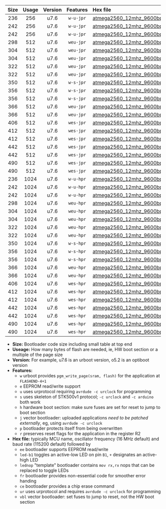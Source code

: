 |Size|Usage|Version|Features|Hex file|
|:-:|:-:|:-:|:-:|:--|
|236|256|u7.6|`w-u-jpr`|[atmega2560_12mhz_9600bps_ur_vbl.hex](https://raw.githubusercontent.com/stefanrueger/urboot/main/atmega2560_12mhz_9600bps_ur_vbl.hex)|
|242|256|u7.6|`w-u-jpr`|[atmega2560_12mhz_9600bps_led+b7_ur_vbl.hex](https://raw.githubusercontent.com/stefanrueger/urboot/main/atmega2560_12mhz_9600bps_led+b7_ur_vbl.hex)|
|242|256|u7.6|`w-u-jpr`|[atmega2560_12mhz_9600bps_lednop_ur_vbl.hex](https://raw.githubusercontent.com/stefanrueger/urboot/main/atmega2560_12mhz_9600bps_lednop_ur_vbl.hex)|
|298|512|u7.6|`weu-jpr`|[atmega2560_12mhz_9600bps_ee_ur_vbl.hex](https://raw.githubusercontent.com/stefanrueger/urboot/main/atmega2560_12mhz_9600bps_ee_ur_vbl.hex)|
|304|512|u7.6|`weu-jpr`|[atmega2560_12mhz_9600bps_ee_led+b7_ur_vbl.hex](https://raw.githubusercontent.com/stefanrueger/urboot/main/atmega2560_12mhz_9600bps_ee_led+b7_ur_vbl.hex)|
|304|512|u7.6|`weu-jpr`|[atmega2560_12mhz_9600bps_ee_lednop_ur_vbl.hex](https://raw.githubusercontent.com/stefanrueger/urboot/main/atmega2560_12mhz_9600bps_ee_lednop_ur_vbl.hex)|
|322|512|u7.6|`weu-jpr`|[atmega2560_12mhz_9600bps_ee_led+b7_fr_ur_vbl.hex](https://raw.githubusercontent.com/stefanrueger/urboot/main/atmega2560_12mhz_9600bps_ee_led+b7_fr_ur_vbl.hex)|
|322|512|u7.6|`weu-jpr`|[atmega2560_12mhz_9600bps_ee_lednop_fr_ur_vbl.hex](https://raw.githubusercontent.com/stefanrueger/urboot/main/atmega2560_12mhz_9600bps_ee_lednop_fr_ur_vbl.hex)|
|350|512|u7.6|`w-s-jpr`|[atmega2560_12mhz_9600bps_vbl.hex](https://raw.githubusercontent.com/stefanrueger/urboot/main/atmega2560_12mhz_9600bps_vbl.hex)|
|356|512|u7.6|`w-s-jpr`|[atmega2560_12mhz_9600bps_led+b7_vbl.hex](https://raw.githubusercontent.com/stefanrueger/urboot/main/atmega2560_12mhz_9600bps_led+b7_vbl.hex)|
|356|512|u7.6|`w-s-jpr`|[atmega2560_12mhz_9600bps_lednop_vbl.hex](https://raw.githubusercontent.com/stefanrueger/urboot/main/atmega2560_12mhz_9600bps_lednop_vbl.hex)|
|366|512|u7.6|`weu-jpr`|[atmega2560_12mhz_9600bps_ee_led+b7_fr_ce_ur_vbl.hex](https://raw.githubusercontent.com/stefanrueger/urboot/main/atmega2560_12mhz_9600bps_ee_led+b7_fr_ce_ur_vbl.hex)|
|366|512|u7.6|`weu-jpr`|[atmega2560_12mhz_9600bps_ee_lednop_fr_ce_ur_vbl.hex](https://raw.githubusercontent.com/stefanrueger/urboot/main/atmega2560_12mhz_9600bps_ee_lednop_fr_ce_ur_vbl.hex)|
|406|512|u7.6|`wes-jpr`|[atmega2560_12mhz_9600bps_ee_vbl.hex](https://raw.githubusercontent.com/stefanrueger/urboot/main/atmega2560_12mhz_9600bps_ee_vbl.hex)|
|412|512|u7.6|`wes-jpr`|[atmega2560_12mhz_9600bps_ee_led+b7_vbl.hex](https://raw.githubusercontent.com/stefanrueger/urboot/main/atmega2560_12mhz_9600bps_ee_led+b7_vbl.hex)|
|412|512|u7.6|`wes-jpr`|[atmega2560_12mhz_9600bps_ee_lednop_vbl.hex](https://raw.githubusercontent.com/stefanrueger/urboot/main/atmega2560_12mhz_9600bps_ee_lednop_vbl.hex)|
|442|512|u7.6|`wes-jpr`|[atmega2560_12mhz_9600bps_ee_led+b7_fr_vbl.hex](https://raw.githubusercontent.com/stefanrueger/urboot/main/atmega2560_12mhz_9600bps_ee_led+b7_fr_vbl.hex)|
|442|512|u7.6|`wes-jpr`|[atmega2560_12mhz_9600bps_ee_lednop_fr_vbl.hex](https://raw.githubusercontent.com/stefanrueger/urboot/main/atmega2560_12mhz_9600bps_ee_lednop_fr_vbl.hex)|
|490|512|u7.6|`wes-jpr`|[atmega2560_12mhz_9600bps_ee_led+b7_fr_ce_vbl.hex](https://raw.githubusercontent.com/stefanrueger/urboot/main/atmega2560_12mhz_9600bps_ee_led+b7_fr_ce_vbl.hex)|
|490|512|u7.6|`wes-jpr`|[atmega2560_12mhz_9600bps_ee_lednop_fr_ce_vbl.hex](https://raw.githubusercontent.com/stefanrueger/urboot/main/atmega2560_12mhz_9600bps_ee_lednop_fr_ce_vbl.hex)|
|236|1024|u7.6|`w-u-hpr`|[atmega2560_12mhz_9600bps_ur.hex](https://raw.githubusercontent.com/stefanrueger/urboot/main/atmega2560_12mhz_9600bps_ur.hex)|
|242|1024|u7.6|`w-u-hpr`|[atmega2560_12mhz_9600bps_led+b7_ur.hex](https://raw.githubusercontent.com/stefanrueger/urboot/main/atmega2560_12mhz_9600bps_led+b7_ur.hex)|
|242|1024|u7.6|`w-u-hpr`|[atmega2560_12mhz_9600bps_lednop_ur.hex](https://raw.githubusercontent.com/stefanrueger/urboot/main/atmega2560_12mhz_9600bps_lednop_ur.hex)|
|298|1024|u7.6|`weu-hpr`|[atmega2560_12mhz_9600bps_ee_ur.hex](https://raw.githubusercontent.com/stefanrueger/urboot/main/atmega2560_12mhz_9600bps_ee_ur.hex)|
|304|1024|u7.6|`weu-hpr`|[atmega2560_12mhz_9600bps_ee_led+b7_ur.hex](https://raw.githubusercontent.com/stefanrueger/urboot/main/atmega2560_12mhz_9600bps_ee_led+b7_ur.hex)|
|304|1024|u7.6|`weu-hpr`|[atmega2560_12mhz_9600bps_ee_lednop_ur.hex](https://raw.githubusercontent.com/stefanrueger/urboot/main/atmega2560_12mhz_9600bps_ee_lednop_ur.hex)|
|322|1024|u7.6|`weu-hpr`|[atmega2560_12mhz_9600bps_ee_led+b7_fr_ur.hex](https://raw.githubusercontent.com/stefanrueger/urboot/main/atmega2560_12mhz_9600bps_ee_led+b7_fr_ur.hex)|
|322|1024|u7.6|`weu-hpr`|[atmega2560_12mhz_9600bps_ee_lednop_fr_ur.hex](https://raw.githubusercontent.com/stefanrueger/urboot/main/atmega2560_12mhz_9600bps_ee_lednop_fr_ur.hex)|
|350|1024|u7.6|`w-s-hpr`|[atmega2560_12mhz_9600bps.hex](https://raw.githubusercontent.com/stefanrueger/urboot/main/atmega2560_12mhz_9600bps.hex)|
|356|1024|u7.6|`w-s-hpr`|[atmega2560_12mhz_9600bps_led+b7.hex](https://raw.githubusercontent.com/stefanrueger/urboot/main/atmega2560_12mhz_9600bps_led+b7.hex)|
|356|1024|u7.6|`w-s-hpr`|[atmega2560_12mhz_9600bps_lednop.hex](https://raw.githubusercontent.com/stefanrueger/urboot/main/atmega2560_12mhz_9600bps_lednop.hex)|
|366|1024|u7.6|`weu-hpr`|[atmega2560_12mhz_9600bps_ee_led+b7_fr_ce_ur.hex](https://raw.githubusercontent.com/stefanrueger/urboot/main/atmega2560_12mhz_9600bps_ee_led+b7_fr_ce_ur.hex)|
|366|1024|u7.6|`weu-hpr`|[atmega2560_12mhz_9600bps_ee_lednop_fr_ce_ur.hex](https://raw.githubusercontent.com/stefanrueger/urboot/main/atmega2560_12mhz_9600bps_ee_lednop_fr_ce_ur.hex)|
|406|1024|u7.6|`wes-hpr`|[atmega2560_12mhz_9600bps_ee.hex](https://raw.githubusercontent.com/stefanrueger/urboot/main/atmega2560_12mhz_9600bps_ee.hex)|
|412|1024|u7.6|`wes-hpr`|[atmega2560_12mhz_9600bps_ee_led+b7.hex](https://raw.githubusercontent.com/stefanrueger/urboot/main/atmega2560_12mhz_9600bps_ee_led+b7.hex)|
|412|1024|u7.6|`wes-hpr`|[atmega2560_12mhz_9600bps_ee_lednop.hex](https://raw.githubusercontent.com/stefanrueger/urboot/main/atmega2560_12mhz_9600bps_ee_lednop.hex)|
|442|1024|u7.6|`wes-hpr`|[atmega2560_12mhz_9600bps_ee_led+b7_fr.hex](https://raw.githubusercontent.com/stefanrueger/urboot/main/atmega2560_12mhz_9600bps_ee_led+b7_fr.hex)|
|442|1024|u7.6|`wes-hpr`|[atmega2560_12mhz_9600bps_ee_lednop_fr.hex](https://raw.githubusercontent.com/stefanrueger/urboot/main/atmega2560_12mhz_9600bps_ee_lednop_fr.hex)|
|490|1024|u7.6|`wes-hpr`|[atmega2560_12mhz_9600bps_ee_led+b7_fr_ce.hex](https://raw.githubusercontent.com/stefanrueger/urboot/main/atmega2560_12mhz_9600bps_ee_led+b7_fr_ce.hex)|
|490|1024|u7.6|`wes-hpr`|[atmega2560_12mhz_9600bps_ee_lednop_fr_ce.hex](https://raw.githubusercontent.com/stefanrueger/urboot/main/atmega2560_12mhz_9600bps_ee_lednop_fr_ce.hex)|

- **Size:** Bootloader code size including small table at top end
- **Useage:** How many bytes of flash are needed, ie, HW boot section or a multiple of the page size
- **Version:** For example, u7.6 is an urboot version, o5.2 is an optiboot version
- **Features:**
  + `w` urboot provides `pgm_write_page(sram, flash)` for the application at `FLASHEND-4+1`
  + `e` EEPROM read/write support
  + `u` uses urprotocol requiring `avrdude -c urclock` for programming
  + `s` uses skeleton of STK500v1 protocol; `-c urclock` and `-c arduino` both work
  + `h` hardware boot section: make sure fuses are set for reset to jump to boot section
  + `j` vector bootloader: uploaded applications *need to be patched externally*, eg, using `avrdude -c urclock`
  + `p` bootloader protects itself from being overwritten
  + `r` preserves reset flags for the application in the register R2
- **Hex file:** typically MCU name, oscillator frequency (16 MHz default) and baud rate (115200 default) followed by
  + `ee` bootloader supports EEPROM read/write
  + `led-b1` toggles an active-low LED on pin `B1`, `+` designates an active-high LED
  + `lednop` "template" bootloader contains `mov rx,rx` nops that can be replaced to toggle LEDs
  + `fr` bootloader provides non-essential code for smoother error handing
  + `ce` bootloader provides a chip erase command
  + `ur` uses urprotocol and requires `avrdude -c urclock` for programming
  + `vbl` vector bootloader: set fuses to jump to reset, not the HW boot section
